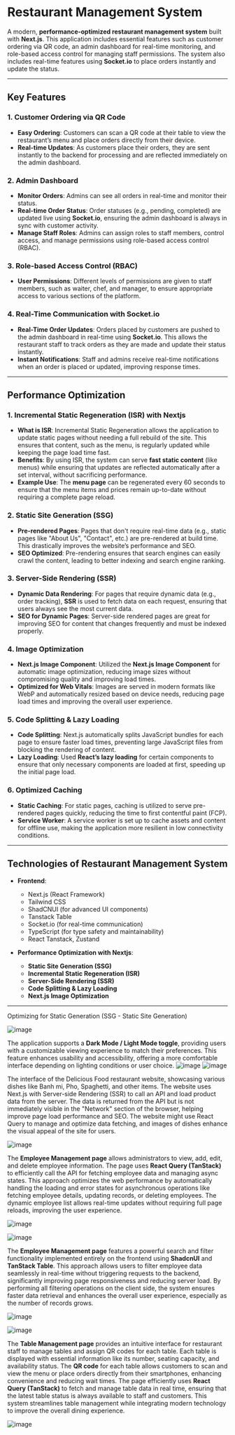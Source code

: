 # Restaurant Management System

A modern, **performance-optimized restaurant management system** built with **Next.js**. This application includes essential features such as customer ordering via QR code, an admin dashboard for real-time monitoring, and role-based access control for managing staff permissions. The system also includes real-time features using **Socket.io** to place orders instantly and update the status.

---

## Key Features

### 1. **Customer Ordering via QR Code**

- **Easy Ordering**: Customers can scan a QR code at their table to view the restaurant’s menu and place orders directly from their device.
- **Real-time Updates**: As customers place their orders, they are sent instantly to the backend for processing and are reflected immediately on the admin dashboard.

### 2. **Admin Dashboard**

- **Monitor Orders**: Admins can see all orders in real-time and monitor their status.
- **Real-time Order Status**: Order statuses (e.g., pending, completed) are updated live using **Socket.io**, ensuring the admin dashboard is always in sync with customer activity.
- **Manage Staff Roles**: Admins can assign roles to staff members, control access, and manage permissions using role-based access control (RBAC).

### 3. **Role-based Access Control (RBAC)**

- **User Permissions**: Different levels of permissions are given to staff members, such as waiter, chef, and manager, to ensure appropriate access to various sections of the platform.

### 4. **Real-Time Communication with Socket.io**

- **Real-Time Order Updates**: Orders placed by customers are pushed to the admin dashboard in real-time using **Socket.io**. This allows the restaurant staff to track orders as they are made and update their status instantly.
- **Instant Notifications**: Staff and admins receive real-time notifications when an order is placed or updated, improving response times.

---

## Performance Optimization

### 1. **Incremental Static Regeneration (ISR) with Nextjs**

- **What is ISR**: Incremental Static Regeneration allows the application to update static pages without needing a full rebuild of the site. This ensures that content, such as the menu, is regularly updated while keeping the page load time fast.
- **Benefits**: By using ISR, the system can serve **fast static content** (like menus) while ensuring that updates are reflected automatically after a set interval, without sacrificing performance.
- **Example Use**: The **menu page** can be regenerated every 60 seconds to ensure that the menu items and prices remain up-to-date without requiring a complete page reload.

### 2. **Static Site Generation (SSG)**

- **Pre-rendered Pages**: Pages that don't require real-time data (e.g., static pages like "About Us", "Contact", etc.) are pre-rendered at build time. This drastically improves the website’s performance and SEO.
- **SEO Optimized**: Pre-rendering ensures that search engines can easily crawl the content, leading to better indexing and search engine ranking.

### 3. **Server-Side Rendering (SSR)**

- **Dynamic Data Rendering**: For pages that require dynamic data (e.g., order tracking), **SSR** is used to fetch data on each request, ensuring that users always see the most current data.
- **SEO for Dynamic Pages**: Server-side rendered pages are great for improving SEO for content that changes frequently and must be indexed properly.

### 4. **Image Optimization**

- **Next.js Image Component**: Utilized the **Next.js Image Component** for automatic image optimization, reducing image sizes without compromising quality and improving load times.
- **Optimized for Web Vitals**: Images are served in modern formats like WebP and automatically resized based on device needs, reducing page load times and improving the overall user experience.

### 5. **Code Splitting & Lazy Loading**

- **Code Splitting**: Next.js automatically splits JavaScript bundles for each page to ensure faster load times, preventing large JavaScript files from blocking the rendering of content.
- **Lazy Loading**: Used **React’s lazy loading** for certain components to ensure that only necessary components are loaded at first, speeding up the initial page load.

### 6. **Optimized Caching**

- **Static Caching**: For static pages, caching is utilized to serve pre-rendered pages quickly, reducing the time to first contentful paint (FCP).
- **Service Worker**: A service worker is set up to cache assets and content for offline use, making the application more resilient in low connectivity conditions.

---

## Technologies of Restaurant Management System

- **Frontend**:

  - Next.js (React Framework)
  - Tailwind CSS
  - ShadCNUI (for advanced UI components)
  - Tanstack Table
  - Socket.io (for real-time communication)
  - TypeScript (for type safety and maintainability)
  - React Tanstack, Zustand

- **Performance Optimization with Nextjs**:
  - **Static Site Generation (SSG)**
  - **Incremental Static Regeneration (ISR)**
  - **Server-Side Rendering (SSR)**
  - **Code Splitting & Lazy Loading**
  - **Next.js Image Optimization**

---

Optimizing for Static Generation (SSG - Static Site Generation)

![image](https://github.com/user-attachments/assets/91cd472d-a8e4-483f-9e65-209450973197)

The application supports a **Dark Mode / Light Mode toggle**, providing users with a customizable viewing experience to match their preferences. This feature enhances usability and accessibility, offering a more comfortable interface depending on lighting conditions or user choice.
![image](https://github.com/user-attachments/assets/a8cdd62b-0991-4414-ac03-93eea8e66376) ![image](https://github.com/user-attachments/assets/ab397c96-7e7c-431c-b067-f6bc486a7b3e)

The interface of the Delicious Food restaurant website, showcasing various dishes like Banh mi, Pho, Spaghetti, and other items. The website uses Next.js with Server-side Rendering (SSR) to call an API and load product data from the server. The data is returned from the API but is not immediately visible in the "Network" section of the browser, helping improve page load performance and SEO. The website might use React Query to manage and optimize data fetching, and images of dishes enhance the visual appeal of the site for users.

![image](https://github.com/user-attachments/assets/5dc5cc8d-a344-44f6-b93c-b17bbb795bce)

The **Employee Management page** allows administrators to view, add, edit, and delete employee information. The page uses **React Query (TanStack)** to efficiently call the API for fetching employee data and managing async states. This approach optimizes the web performance by automatically handling the loading and error states for asynchronous operations like fetching employee details, updating records, or deleting employees. The dynamic employee list allows real-time updates without requiring full page reloads, improving the user experience.

![image](https://github.com/user-attachments/assets/f3da0b5f-4909-4f34-8cad-5eaa7941eb40)

![image](https://github.com/user-attachments/assets/10532cd2-cf1f-4964-8af2-4683d870d5bb)

The **Employee Management page** features a powerful search and filter functionality implemented entirely on the frontend using **ShadcnUI** and **TanStack Table**. This approach allows users to filter employee data seamlessly in real-time without triggering requests to the backend, significantly improving page responsiveness and reducing server load. By performing all filtering operations on the client side, the system ensures faster data retrieval and enhances the overall user experience, especially as the number of records grows.

![image](https://github.com/user-attachments/assets/8f76720a-db66-4740-9b07-f3acf395faf9)

![image](https://github.com/user-attachments/assets/6b6c32c9-7994-4fc0-9be6-3c1dd9c20d47)

The **Table Management page** provides an intuitive interface for restaurant staff to manage tables and assign QR codes for each table. Each table is displayed with essential information like its number, seating capacity, and availability status. The **QR code** for each table allows customers to scan and view the menu or place orders directly from their smartphones, enhancing convenience and reducing wait times. The page efficiently uses **React Query (TanStack)** to fetch and manage table data in real time, ensuring that the latest table status is always available to staff and customers. This system streamlines table management while integrating modern technology to improve the overall dining experience.

![image](https://github.com/user-attachments/assets/3bb35475-3a87-4624-9cd0-be8cac86fece)
